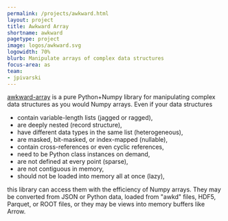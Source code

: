```yaml
---
permalink: /projects/awkward.html
layout: project
title: Awkward Array
shortname: awkward
pagetype: project
image: logos/awkward.svg
logowidth: 70%
blurb: Manipulate arrays of complex data structures
focus-area: as
team:
- jpivarski
---
```


[awkward-array](https://github.com/scikit-hep/awkward-1.0)
is a pure Python+Numpy library for manipulating complex data structures as you would Numpy arrays. Even if your data structures

* contain variable-length lists (jagged or ragged),
* are deeply nested (record structure),
* have different data types in the same list (heterogeneous),
* are masked, bit-masked, or index-mapped (nullable),
* contain cross-references or even cyclic references,
* need to be Python class instances on demand,
* are not defined at every point (sparse),
* are not contiguous in memory,
* should not be loaded into memory all at once (lazy),

this library can access them with the efficiency of Numpy arrays. They may be converted from JSON or Python data, loaded from "awkd" files, HDF5, Parquet, or ROOT files, or they may be views into memory buffers like Arrow.





